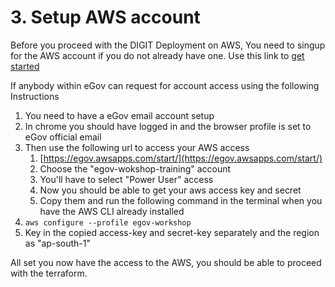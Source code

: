 # 3. Setup AWS account

Before you proceed with the DIGIT Deployment on AWS, You need to singup for the AWS account if you do not already have one. Use this link to [get started](https://aws.amazon.com/getting-started/)



If anybody within eGov can request for account access using the following Instructions

1. You need to have a eGov email account setup
2. In chrome you should have logged in and the browser profile is set to eGov official email
3. Then use the following url to access your AWS access
   1. [https://egov.awsapps.com/start/](https://egov.awsapps.com/start/)
   2. Choose the "egov-wokshop-training" account
   3. You'll have to select "Power User" access
   4. Now you should be able to get your aws access key and secret
   5. Copy them and run the following command in the terminal when you have the AWS CLI already installed
4. `aws configure --profile egov-workshop`
5. Key in the copied access-key and secret-key separately and the region as "ap-south-1"



All set you now have the access to the AWS, you should be able to proceed with the terraform.



